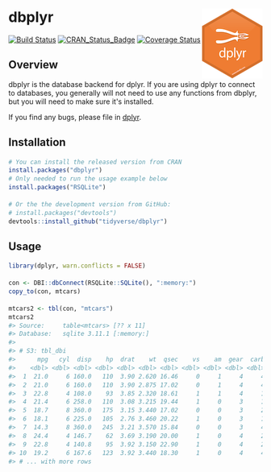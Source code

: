 
<!-- README.md is generated from README.Rmd. Please edit that file -->
dbplyr <img src="man/figures/logo.png" align="right" />
=======================================================

[![Build Status](https://travis-ci.org/tidyverse/dbplyr.svg?branch=master)](https://travis-ci.org/tidyverse/dbplyr) [![CRAN\_Status\_Badge](http://www.r-pkg.org/badges/version/dbplyr)](http://cran.r-project.org/package=dbplyr) [![Coverage Status](https://img.shields.io/codecov/c/github/tidyverse/dbplyr/master.svg)](https://codecov.io/github/tidyverse/dbplyr?branch=master)

Overview
--------

dbplyr is the database backend for dplyr. If you are using dplyr to connect to databases, you generally will not need to use any functions from dbplyr, but you will need to make sure it's installed.

If you find any bugs, please file in [dplyr](https://github.com/tidyverse/dplyr).

Installation
------------

``` r
# You can install the released version from CRAN
install.packages("dbplyr")
# Only needed to run the usage example below
install.packages("RSQLite")

# Or the the development version from GitHub:
# install.packages("devtools")
devtools::install_github("tidyverse/dbplyr")
```

Usage
-----

``` r
library(dplyr, warn.conflicts = FALSE)

con <- DBI::dbConnect(RSQLite::SQLite(), ":memory:")
copy_to(con, mtcars)

mtcars2 <- tbl(con, "mtcars")
mtcars2
#> Source:     table<mtcars> [?? x 11]
#> Database:   sqlite 3.11.1 [:memory:]
#> 
#> # S3: tbl_dbi
#>      mpg   cyl  disp    hp  drat    wt  qsec    vs    am  gear  carb
#>    <dbl> <dbl> <dbl> <dbl> <dbl> <dbl> <dbl> <dbl> <dbl> <dbl> <dbl>
#>  1  21.0     6 160.0   110  3.90 2.620 16.46     0     1     4     4
#>  2  21.0     6 160.0   110  3.90 2.875 17.02     0     1     4     4
#>  3  22.8     4 108.0    93  3.85 2.320 18.61     1     1     4     1
#>  4  21.4     6 258.0   110  3.08 3.215 19.44     1     0     3     1
#>  5  18.7     8 360.0   175  3.15 3.440 17.02     0     0     3     2
#>  6  18.1     6 225.0   105  2.76 3.460 20.22     1     0     3     1
#>  7  14.3     8 360.0   245  3.21 3.570 15.84     0     0     3     4
#>  8  24.4     4 146.7    62  3.69 3.190 20.00     1     0     4     2
#>  9  22.8     4 140.8    95  3.92 3.150 22.90     1     0     4     2
#> 10  19.2     6 167.6   123  3.92 3.440 18.30     1     0     4     4
#> # ... with more rows
```

